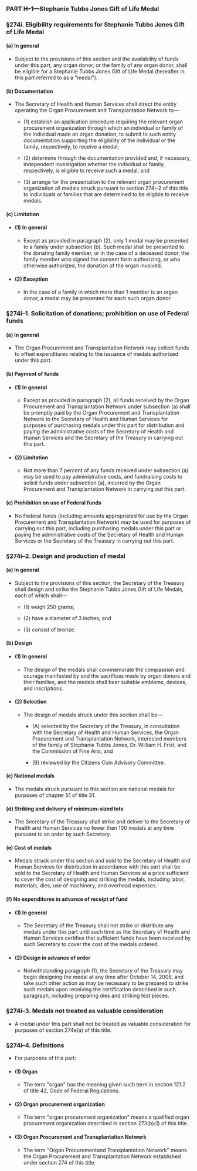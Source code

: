 ### PART H–1—Stephanie Tubbs Jones Gift of Life Medal

### §274i. Eligibility requirements for Stephanie Tubbs Jones Gift of Life Medal
#### (a) In general
* Subject to the provisions of this section and the availability of funds under this part, any organ donor, or the family of any organ donor, shall be eligible for a Stephanie Tubbs Jones Gift of Life Medal (hereafter in this part referred to as a "medal").

#### (b) Documentation
* The Secretary of Health and Human Services shall direct the entity operating the Organ Procurement and Transplantation Network to—

  * (1) establish an application procedure requiring the relevant organ procurement organization through which an individual or family of the individual made an organ donation, to submit to such entity documentation supporting the eligibility of the individual or the family, respectively, to receive a medal;

  * (2) determine through the documentation provided and, if necessary, independent investigation whether the individual or family, respectively, is eligible to receive such a medal; and

  * (3) arrange for the presentation to the relevant organ procurement organization all medals struck pursuant to section 274i–2 of this title to individuals or families that are determined to be eligible to receive medals.

#### (c) Limitation
* #### (1) In general
  * Except as provided in paragraph (2), only 1 medal may be presented to a family under subsection (b). Such medal shall be presented to the donating family member, or in the case of a deceased donor, the family member who signed the consent form authorizing, or who otherwise authorized, the donation of the organ involved.

* #### (2) Exception
  * In the case of a family in which more than 1 member is an organ donor, a medal may be presented for each such organ donor.

### §274i–1. Solicitation of donations; prohibition on use of Federal funds
#### (a) In general
* The Organ Procurement and Transplantation Network may collect funds to offset expenditures relating to the issuance of medals authorized under this part.

#### (b) Payment of funds
* #### (1) In general
  * Except as provided in paragraph (2), all funds received by the Organ Procurement and Transplantation Network under subsection (a) shall be promptly paid by the Organ Procurement and Transplantation Network to the Secretary of Health and Human Services for purposes of purchasing medals under this part for distribution and paying the administrative costs of the Secretary of Health and Human Services and the Secretary of the Treasury in carrying out this part.

* #### (2) Limitation
  * Not more than 7 percent of any funds received under subsection (a) may be used to pay administrative costs, and fundraising costs to solicit funds under subsection (a), incurred by the Organ Procurement and Transplantation Network in carrying out this part.

#### (c) Prohibition on use of Federal funds
* No Federal funds (including amounts appropriated for use by the Organ Procurement and Transplantation Network) may be used for purposes of carrying out this part, including purchasing medals under this part or paying the administrative costs of the Secretary of Health and Human Services or the Secretary of the Treasury in carrying out this part.

### §274i–2. Design and production of medal
#### (a) In general
* Subject to the provisions of this section, the Secretary of the Treasury shall design and strike the Stephanie Tubbs Jones Gift of Life Medals, each of which shall—

  * (1) weigh 250 grams;

  * (2) have a diameter of 3 inches; and

  * (3) consist of bronze.

#### (b) Design
* #### (1) In general
  * The design of the medals shall commemorate the compassion and courage manifested by and the sacrifices made by organ donors and their families, and the medals shall bear suitable emblems, devices, and inscriptions.

* #### (2) Selection
  * The design of medals struck under this section shall be—

    * (A) selected by the Secretary of the Treasury, in consultation with the Secretary of Health and Human Services, the Organ Procurement and Transplantation Network, interested members of the family of Stephanie Tubbs Jones, Dr. William H. Frist, and the Commission of Fine Arts; and

    * (B) reviewed by the Citizens Coin Advisory Committee.

#### (c) National medals
* The medals struck pursuant to this section are national medals for purposes of chapter 51 of title 31.

#### (d) Striking and delivery of minimum-sized lots
* The Secretary of the Treasury shall strike and deliver to the Secretary of Health and Human Services no fewer than 100 medals at any time pursuant to an order by such Secretary.

#### (e) Cost of medals
* Medals struck under this section and sold to the Secretary of Health and Human Services for distribution in accordance with this part shall be sold to the Secretary of Health and Human Services at a price sufficient to cover the cost of designing and striking the medals, including labor, materials, dies, use of machinery, and overhead expenses.

#### (f) No expenditures in advance of receipt of fund
* #### (1) In general
  * The Secretary of the Treasury shall not strike or distribute any medals under this part until such time as the Secretary of Health and Human Services certifies that sufficient funds have been received by such Secretary to cover the cost of the medals ordered.

* #### (2) Design in advance of order
  * Notwithstanding paragraph (1), the Secretary of the Treasury may begin designing the medal at any time after October 14, 2008, and take such other action as may be necessary to be prepared to strike such medals upon receiving the certification described in such paragraph, including preparing dies and striking test pieces.

### §274i–3. Medals not treated as valuable consideration
* A medal under this part shall not be treated as valuable consideration for purposes of section 274e(a) of this title.

### §274i–4. Definitions
* For purposes of this part:

* #### (1) Organ
  * The term "organ" has the meaning given such term in section 121.2 of title 42, Code of Federal Regulations.

* #### (2) Organ procurement organization
  * The term "organ procurement organization" means a qualified organ procurement organization described in section 273(b)(1) of this title.

* #### (3) Organ Procurement and Transplantation Network
  * The term "Organ Procurementand Transplantation Network" means the Organ Procurement and Transplantation Network established under section 274 of this title.